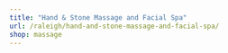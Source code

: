 ```yaml
---
title: "Hand & Stone Massage and Facial Spa"
url: /raleigh/hand-and-stone-massage-and-facial-spa/
shop: massage
---
```


